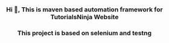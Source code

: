 <h3 align="center">Hi 👋, This is maven based automation framework for TutorialsNinja Website</h3>
<h3 align="center">This project is based on selenium and testng</h3>

